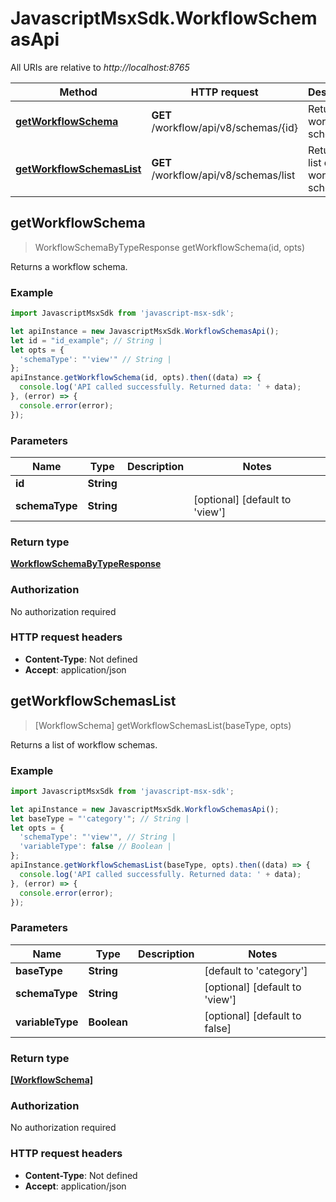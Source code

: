 # JavascriptMsxSdk.WorkflowSchemasApi

All URIs are relative to *http://localhost:8765*

Method | HTTP request | Description
------------- | ------------- | -------------
[**getWorkflowSchema**](WorkflowSchemasApi.md#getWorkflowSchema) | **GET** /workflow/api/v8/schemas/{id} | Returns a workflow schema.
[**getWorkflowSchemasList**](WorkflowSchemasApi.md#getWorkflowSchemasList) | **GET** /workflow/api/v8/schemas/list | Returns a list of workflow schemas.



## getWorkflowSchema

> WorkflowSchemaByTypeResponse getWorkflowSchema(id, opts)

Returns a workflow schema.

### Example

```javascript
import JavascriptMsxSdk from 'javascript-msx-sdk';

let apiInstance = new JavascriptMsxSdk.WorkflowSchemasApi();
let id = "id_example"; // String | 
let opts = {
  'schemaType': "'view'" // String | 
};
apiInstance.getWorkflowSchema(id, opts).then((data) => {
  console.log('API called successfully. Returned data: ' + data);
}, (error) => {
  console.error(error);
});

```

### Parameters


Name | Type | Description  | Notes
------------- | ------------- | ------------- | -------------
 **id** | **String**|  | 
 **schemaType** | **String**|  | [optional] [default to &#39;view&#39;]

### Return type

[**WorkflowSchemaByTypeResponse**](WorkflowSchemaByTypeResponse.md)

### Authorization

No authorization required

### HTTP request headers

- **Content-Type**: Not defined
- **Accept**: application/json


## getWorkflowSchemasList

> [WorkflowSchema] getWorkflowSchemasList(baseType, opts)

Returns a list of workflow schemas.

### Example

```javascript
import JavascriptMsxSdk from 'javascript-msx-sdk';

let apiInstance = new JavascriptMsxSdk.WorkflowSchemasApi();
let baseType = "'category'"; // String | 
let opts = {
  'schemaType': "'view'", // String | 
  'variableType': false // Boolean | 
};
apiInstance.getWorkflowSchemasList(baseType, opts).then((data) => {
  console.log('API called successfully. Returned data: ' + data);
}, (error) => {
  console.error(error);
});

```

### Parameters


Name | Type | Description  | Notes
------------- | ------------- | ------------- | -------------
 **baseType** | **String**|  | [default to &#39;category&#39;]
 **schemaType** | **String**|  | [optional] [default to &#39;view&#39;]
 **variableType** | **Boolean**|  | [optional] [default to false]

### Return type

[**[WorkflowSchema]**](WorkflowSchema.md)

### Authorization

No authorization required

### HTTP request headers

- **Content-Type**: Not defined
- **Accept**: application/json

